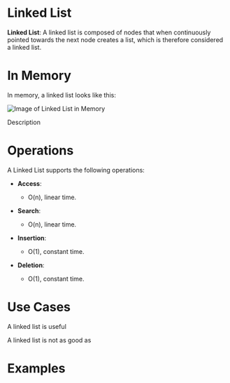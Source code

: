 # Linked List

**Linked List**: A linked list is composed of nodes that when continuously pointed towards the next node creates a list, which is therefore considered a linked list.

# In Memory

In memory, a linked list looks like this:

![Image of Linked List in Memory](images/linkedlist_memory.png)

Description

# Operations

A Linked List supports the following operations:

* **Access**:
  * O(n), linear time.

* **Search**:
  * O(n), linear time.

* **Insertion**:
  * O(1), constant time.

* **Deletion**:
  * O(1), constant time.

# Use Cases

A linked list is useful

A linked list is not as good as

# Examples
